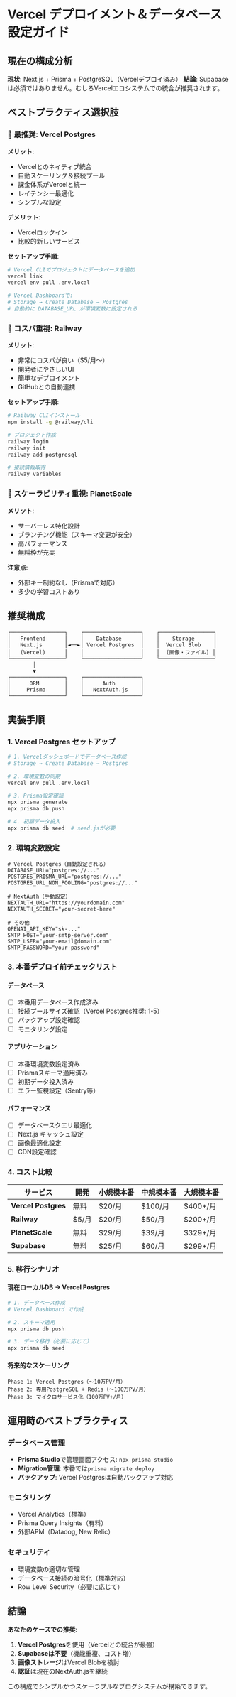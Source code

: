 # Vercel デプロイメント＆データベース設定ガイド

## 現在の構成分析

**現状**: Next.js + Prisma + PostgreSQL（Vercelデプロイ済み）
**結論**: Supabaseは必須ではありません。むしろVercelエコシステムでの統合が推奨されます。

## ベストプラクティス選択肢

### 🥇 最推奨: Vercel Postgres

**メリット**:
- Vercelとのネイティブ統合
- 自動スケーリング＆接続プール
- 課金体系がVercelと統一
- レイテンシー最適化
- シンプルな設定

**デメリット**:
- Vercelロックイン
- 比較的新しいサービス

**セットアップ手順**:
```bash
# Vercel CLIでプロジェクトにデータベースを追加
vercel link
vercel env pull .env.local

# Vercel Dashboardで:
# Storage → Create Database → Postgres
# 自動的に DATABASE_URL が環境変数に設定される
```

### 🥈 コスパ重視: Railway

**メリット**:
- 非常にコスパが良い（$5/月〜）
- 開発者にやさしいUI
- 簡単なデプロイメント
- GitHubとの自動連携

**セットアップ手順**:
```bash
# Railway CLIインストール
npm install -g @railway/cli

# プロジェクト作成
railway login
railway init
railway add postgresql

# 接続情報取得
railway variables
```

### 🥉 スケーラビリティ重視: PlanetScale

**メリット**:
- サーバーレス特化設計
- ブランチング機能（スキーマ変更が安全）
- 高パフォーマンス
- 無料枠が充実

**注意点**:
- 外部キー制約なし（Prismaで対応）
- 多少の学習コストあり

## 推奨構成

```
┌─────────────────┐    ┌──────────────────┐    ┌─────────────────┐
│   Frontend      │    │    Database      │    │    Storage      │
│   Next.js       │◄──►│ Vercel Postgres  │    │  Vercel Blob    │
│   (Vercel)      │    │                  │    │  (画像・ファイル) │
└─────────────────┘    └──────────────────┘    └─────────────────┘
        │
        ▼
┌─────────────────┐    ┌──────────────────┐
│      ORM        │    │      Auth        │
│     Prisma      │    │   NextAuth.js    │
└─────────────────┘    └──────────────────┘
```

## 実装手順

### 1. Vercel Postgres セットアップ

```bash
# 1. Vercelダッシュボードでデータベース作成
# Storage → Create Database → Postgres

# 2. 環境変数の同期
vercel env pull .env.local

# 3. Prisma設定確認
npx prisma generate
npx prisma db push

# 4. 初期データ投入
npx prisma db seed  # seed.jsが必要
```

### 2. 環境変数設定

```env
# Vercel Postgres（自動設定される）
DATABASE_URL="postgres://..."
POSTGRES_PRISMA_URL="postgres://..."
POSTGRES_URL_NON_POOLING="postgres://..."

# NextAuth（手動設定）
NEXTAUTH_URL="https://yourdomain.com"
NEXTAUTH_SECRET="your-secret-here"

# その他
OPENAI_API_KEY="sk-..."
SMTP_HOST="your-smtp-server.com"
SMTP_USER="your-email@domain.com"
SMTP_PASSWORD="your-password"
```

### 3. 本番デプロイ前チェックリスト

#### データベース
- [ ] 本番用データベース作成済み
- [ ] 接続プールサイズ確認（Vercel Postgres推奨: 1-5）
- [ ] バックアップ設定確認
- [ ] モニタリング設定

#### アプリケーション
- [ ] 本番環境変数設定済み
- [ ] Prismaスキーマ適用済み
- [ ] 初期データ投入済み
- [ ] エラー監視設定（Sentry等）

#### パフォーマンス
- [ ] データベースクエリ最適化
- [ ] Next.js キャッシュ設定
- [ ] 画像最適化設定
- [ ] CDN設定確認

### 4. コスト比較

| サービス | 開発 | 小規模本番 | 中規模本番 | 大規模本番 |
|---------|------|----------|----------|----------|
| **Vercel Postgres** | 無料 | $20/月 | $100/月 | $400+/月 |
| **Railway** | $5/月 | $20/月 | $50/月 | $200+/月 |
| **PlanetScale** | 無料 | $29/月 | $39/月 | $329+/月 |
| **Supabase** | 無料 | $25/月 | $60/月 | $299+/月 |

### 5. 移行シナリオ

#### 現在ローカルDB → Vercel Postgres
```bash
# 1. データベース作成
# Vercel Dashboard で作成

# 2. スキーマ適用
npx prisma db push

# 3. データ移行（必要に応じて）
npx prisma db seed
```

#### 将来的なスケーリング
```
Phase 1: Vercel Postgres（〜10万PV/月）
Phase 2: 専用PostgreSQL + Redis（〜100万PV/月）
Phase 3: マイクロサービス化（100万PV+/月）
```

## 運用時のベストプラクティス

### データベース管理
- **Prisma Studio**で管理画面アクセス: `npx prisma studio`
- **Migration管理**: 本番では`prisma migrate deploy`
- **バックアップ**: Vercel Postgresは自動バックアップ対応

### モニタリング
- Vercel Analytics（標準）
- Prisma Query Insights（有料）
- 外部APM（Datadog, New Relic）

### セキュリティ
- 環境変数の適切な管理
- データベース接続の暗号化（標準対応）
- Row Level Security（必要に応じて）

## 結論

**あなたのケースでの推奨**:
1. **Vercel Postgres**を使用（Vercelとの統合が最強）
2. **Supabaseは不要**（機能重複、コスト増）
3. **画像ストレージ**はVercel Blobを検討
4. **認証**は現在のNextAuth.jsを継続

この構成でシンプルかつスケーラブルなブログシステムが構築できます。
